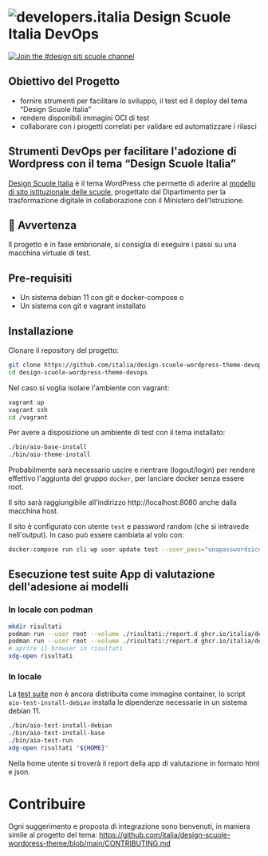 # ![developers.italia](https://avatars1.githubusercontent.com/u/15377824?s=36&v=4 "developers.italia") Design Scuole Italia DevOps
[![Join the #design siti scuole channel](https://img.shields.io/badge/Slack%20channel-%23design_siti_scuole-blue.svg)](https://developersitalia.slack.com/messages/design-siti-scuole/)

## Obiettivo del Progetto

- fornire strumenti per facilitare lo sviluppo, il test ed il deploy del tema “Design Scuole Italia”
- rendere disponibili immagini OCI di test
- collaborare con i progetti correlati per validare ed automatizzare i rilasci

## Strumenti DevOps per facilitare l'adozione di Wordpress con il tema “Design Scuole Italia”

[Design Scuole Italia](https://github.com/italia/design-scuole-wordpress-theme) è il tema WordPress che permette di aderire al [modello di sito istituzionale delle scuole](https://designers.italia.it/modello/scuole/), progettato dal Dipartimento per la trasformazione digitale in collaborazione con il Ministero dell’Istruzione.

## 🚨 Avvertenza

Il progetto è in fase embrionale, si consiglia di eseguire i passi su una macchina virtuale di test.

## Pre-requisiti

- Un sistema debian 11 con git e docker-compose
o 
- Un sistema con git e vagrant installato

## Installazione

Clonare il repository del progetto:

``` sh
git clone https://github.com/italia/design-scuole-wordpress-theme-devops
cd design-scuole-wordpress-theme-devops
```

Nel caso si voglia isolare l'ambiente con vagrant:

``` sh
vagrant up
vagrant ssh
cd /vagrant
```

Per avere a disposizione un ambiente di test con il tema installato:

``` sh
./bin/aio-base-install
./bin/aio-theme-install
```

Probabilmente sarà necessario uscire e rientrare (logout/login) per rendere
effettivo l'aggiunta del gruppo `docker`, per lanciare docker senza essere root.

Il sito sarà raggiungibile all'indirizzo http://localhost:8080 anche dalla
macchina host.

Il sito è configurato con utente `test` e password random (che si intravede
nell'output). In caso può essere cambiata al volo con:

``` sh
docker-compose run cli wp user update test --user_pass="unapasswordsicura"
```

## Esecuzione test suite **App di valutazione dell'adesione ai modelli**

### In locale con podman

``` sh
mkdir risultati
podman run --user root --volume ./risultati:/report.d ghcr.io/italia/design-scuole-wordpress-theme-devops:pwv-latest http://localhost:8080
podman run --user root --volume ./risultati:/report.d ghcr.io/italia/design-scuole-wordpress-theme-devops:pwv-latest https://scuola.example.org --production
# aprire il browser in risultati
xdg-open risultati
```

### In locale

La [test suite](https://github.com/italia/pa-website-validator) non è ancora
distribuita come immagine container, lo script `aio-test-install-debian`
installa le dipendenze necessarie in un sistema debian 11.

``` sh
./bin/aio-test-install-debian
./bin/aio-test-install-base
./bin/aio-test-run
xdg-open risultati "${HOME}"
```

Nella home utente si troverà il report della app di valutazione in formato html
e json.

# Contribuire

Ogni suggerimento e proposta di integrazione sono benvenuti, in maniera simile
al progetto del tema:
https://github.com/italia/design-scuole-wordpress-theme/blob/main/CONTRIBUTING.md
